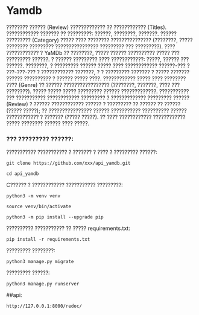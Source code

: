 # Yamdb

???????? ?????? (Review) ????????????? ?? ???????????? (Titles). ???????????? ??????? ?? ?????????: ??????, ????????, ???????. ?????? ????????? (Category) ????? ???? ???????? ??????????????? (????????, ????? ???????? ????????? ???????????????? ????????? ??? ?????????).
???? ???????????? ? YaMDb ?? ????????, ????? ?????? ?????????? ????? ??? ????????? ??????.
? ?????? ????????? ???? ????????????: ?????, ?????? ??? ??????. ????????, ? ????????? ?????? ????? ???? ???????????? ??????-??? ? ???-???-??? ? ???????????? ???????, ? ? ????????? ??????? ? ????? ??????? ?????? ?????????? ? ?????? ????? ????.
???????????? ????? ???? ???????? ???? (Genre) ?? ?????? ????????????????? (????????, ???????, ???? ??? ????????). ????? ????? ????? ????????? ?????? ?????????????.
??????????? ??? ??????????? ???????????? ????????? ? ????????????? ????????? ?????? (Review) ? ?????? ???????????? ?????? ? ????????? ?? ?????? ?? ?????? (????? ?????); ?? ???????????????? ?????? ??????????? ?????????? ?????? ???????????? ? ??????? (????? ?????). ?? ???? ???????????? ???????????? ????? ???????? ?????? ???? ?????.

### ??? ????????? ??????:

??????????? ??????????? ? ??????? ? ???? ? ????????? ??????:

```
git clone https://github.com/xxx/api_yamdb.git
```

```
cd api_yamdb
```

C?????? ? ???????????? ??????????? ?????????:

```
python3 -m venv venv
```

```
source venv/bin/activate
```

```
python3 -m pip install --upgrade pip
```

?????????? ??????????? ?? ????? requirements.txt:

```
pip install -r requirements.txt
```

????????? ????????:

```
python3 manage.py migrate
```

????????? ??????:

```
python3 manage.py runserver
```

##api:
```
http://127.0.0.1:8000/redoc/
```
